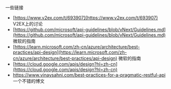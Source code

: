 一些链接

* [https://www.v2ex.com/t/693907](https://www.v2ex.com/t/693907) V2EX上的讨论
* [https://github.com/microsoft/api-guidelines/blob/vNext/Guidelines.md](https://github.com/microsoft/api-guidelines/blob/vNext/Guidelines.md) 微软的指南
* [https://learn.microsoft.com/zh-cn/azure/architecture/best-practices/api-design](https://learn.microsoft.com/zh-cn/azure/architecture/best-practices/api-design) 微软的指南
* [https://cloud.google.com/apis/design?hl=zh-cn](https://cloud.google.com/apis/design?hl=zh-cn)
* https://www.vinaysahni.com/best-practices-for-a-pragmatic-restful-api 一个不错的博文

